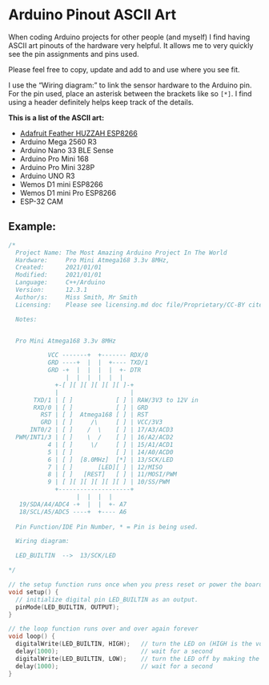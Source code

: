 # Arduino Pinout ASCII Art

When coding Arduino projects for other people (and myself) I find having ASCII art pinouts of the hardware very helpful. It allows me to  very quickly see the pin assignments and pins used.

Please feel free to copy, update and add to and use where you see fit.

I use the “Wiring diagram:” to link the sensor hardware to the Arduino pin. For the pin used, place an asterisk between the brackets like so ```[*]```.  I find using a header definitely helps keep track of the details.

**This is a list of the ASCII art:**

- [Adafruit Feather HUZZAH ESP8266](https://github.com/stevendekarski/Arduino-ASCII-Art/blob/main/Adafruit-Feather-HUZZAH-ESP8266.txt)
- Arduino Mega 2560 R3
- Arduino Nano 33 BLE Sense
- Arduino Pro Mini 168
- Arduino Pro Mini 328P
- Arduino UNO R3
- Wemos D1 mini ESP8266
- Wemos D1 mini Pro ESP8266
- ESP-32 CAM

## Example:
```cpp
/*
  Project Name: The Most Amazing Arduino Project In The World
  Hardware:     Pro Mini Atmega168 3.3v 8MHz,
  Created:      2021/01/01
  Modified:     2021/01/01
  Language:     C++/Arduino
  Version:      12.3.1
  Author/s:     Miss Smith, Mr Smith
  Licensing:    Please see licensing.md doc file/Proprietary/CC-BY cite

  Notes:        


  Pro Mini Atmega168 3.3v 8MHz

           VCC -------+  +------- RDX/0         
           GRD ----+  |  |  +---- TXD/1
           GRD -+  |  |  |  |  +- DTR
                |  |  |  |  |  |
             +-[ ][ ][ ][ ][ ][ ]-+
             |                    |    
       TXD/1 | [ ]            [ ] | RAW/3V3 to 12V in
       RXD/0 | [ ]            [ ] | GRD
         RST | [ ]  Atmega168 [ ] | RST
         GRD | [ ]     /\     [ ] | VCC/3V3
      INT0/2 | [ ]    /  \    [ ] | 17/A3/ACD3
  PWM/INT1/3 | [ ]    \  /    [ ] | 16/A2/ACD2
           4 | [ ]     \/     [ ] | 15/A1/ACD1
           5 | [ ]            [ ] | 14/A0/ACD0
           6 | [ ]  [8.0MHz]  [*] | 13/SCK/LED
           7 | [ ]       [LED][ ] | 12/MISO
           8 | [ ]   [REST]   [ ] | 11/MOSI/PWM
           9 | [ ][ ][ ][ ][ ][ ] | 10/SS/PWM
             +--------------------+
                   |  |  |  | 
   19/SDA/A4/ADC4 -+  |  |  +- A7
   18/SCL/A5/ADC5 ----+  +---- A6
         
  Pin Function/IDE Pin Number, * = Pin is being used.

  Wiring diagram:

  LED_BUILTIN  -->  13/SCK/LED

*/

// the setup function runs once when you press reset or power the board
void setup() {
  // initialize digital pin LED_BUILTIN as an output.
  pinMode(LED_BUILTIN, OUTPUT);
}

// the loop function runs over and over again forever
void loop() {
  digitalWrite(LED_BUILTIN, HIGH);   // turn the LED on (HIGH is the voltage level)
  delay(1000);                       // wait for a second
  digitalWrite(LED_BUILTIN, LOW);    // turn the LED off by making the voltage LOW
  delay(1000);                       // wait for a second
}
```
